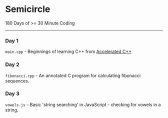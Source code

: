 Semicircle
==========

180 Days of >= 30 Minute Coding

---------------------------------------------------------------------------------------------

### Day 1
`main.cpp` - Beginnings of learning C++ from [Accelerated C++](http://www.amazon.co.uk/Accelerated-Practical-Programming-Example-Depth/dp/020170353X)

### Day 2
`fibonacci.cpp` - An annotated C program for calculating fibonacci sequences.

### Day 3
`vowels.js` - Basic 'string searching' in JavaScript - checking for vowels in a string.

